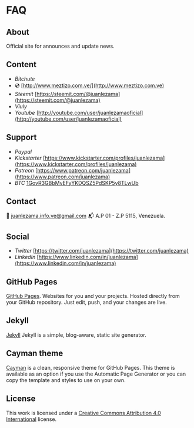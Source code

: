 # FAQ

## About

Official site for announces and update news.

## Content

- *Bitchute* []()
- :cd: [http://www.meztizo.com.ve/](http://www.meztizo.com.ve)
- *Steemit* [https://steemit.com/@juanlezama](https://steemit.com/@juanlezama)
- *Viuly* []()
- *Youtube* [http://youtube.com/user/juanlezamaoficial](http://youtube.com/user/juanlezamaoficial)

## Support

- *Paypal* 
- *Kickstarter* [https://www.kickstarter.com/profiles/juanlezama](https://www.kickstarter.com/profiles/juanlezama)
- *Patreon* [https://www.patreon.com/juanlezama](https://www.patreon.com/juanlezama)
- *BTC* [1GovR3GBbMvEFyYKDQSZ5PdSKP5y8TLwUb](bitcoin:1GovR3GBbMvEFyYKDQSZ5PdSKP5y8TLwUb)

## Contact

:e-mail: [juanlezama.info.ve@gmail.com](juanlezama.info.ve@gmail.com)
:mailbox_with_mail: A.P 01 - Z.P 5115, Venezuela.

## Social

- *Twitter* [https://twitter.com/juanlezama](https://twitter.com/juanlezama)
- *LinkedIn* [https://www.linkedin.com/in/juanlezama](https://www.linkedin.com/in/juanlezama)

## GitHub Pages

[GitHub Pages](https://pages.github.com). Websites for you and your projects. Hosted directly from your GitHub repository. Just edit, push, and your changes are live.

## Jekyll

[Jekyll](https://jekyllrb.com) Jekyll is a simple, blog-aware, static site generator.

## Cayman theme

[Cayman](https://github.com/jasonlong/cayman-theme) is a clean, responsive theme for GitHub Pages. This theme is available as an option if you use the Automatic Page Generator or you can copy the template and styles to use on your own.

## License

This work is licensed under a [Creative Commons Attribution 4.0 International](http://creativecommons.org/licenses/by/4.0/) license.
